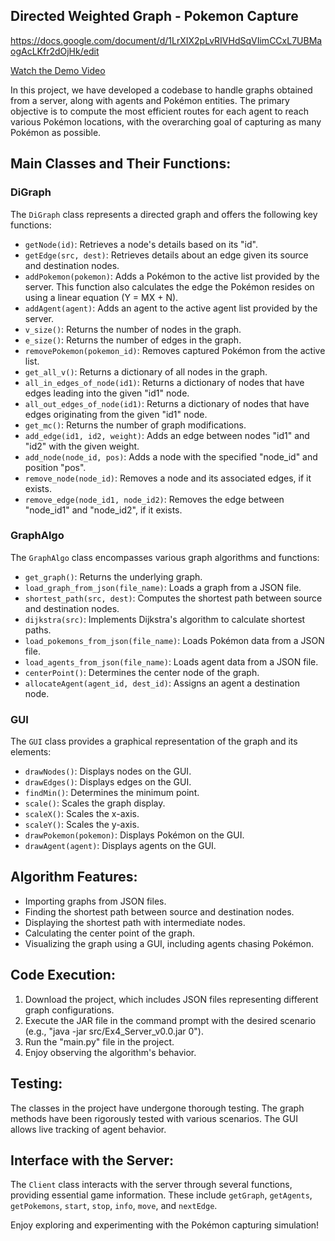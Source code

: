 ## Directed Weighted Graph - Pokemon Capture
https://docs.google.com/document/d/1LrXIX2pLvRIVHdSqVIimCCxL7UBMaogAcLKfr2dOjHk/edit

[Watch the Demo Video](https://github.com/tzachaker/Ex4_OOP/assets/76492492/bf718a6d-df7e-4f96-91a4-0633517d6853)

In this project, we have developed a codebase to handle graphs obtained from a server, along with agents and Pokémon entities. The primary objective is to compute the most efficient routes for each agent to reach various Pokémon locations, with the overarching goal of capturing as many Pokémon as possible.

## Main Classes and Their Functions:

### DiGraph

The `DiGraph` class represents a directed graph and offers the following key functions:

- `getNode(id)`: Retrieves a node's details based on its "id".
- `getEdge(src, dest)`: Retrieves details about an edge given its source and destination nodes.
- `addPokemon(pokemon)`: Adds a Pokémon to the active list provided by the server. This function also calculates the edge the Pokémon resides on using a linear equation (Y = MX + N).
- `addAgent(agent)`: Adds an agent to the active agent list provided by the server.
- `v_size()`: Returns the number of nodes in the graph.
- `e_size()`: Returns the number of edges in the graph.
- `removePokemon(pokemon_id)`: Removes captured Pokémon from the active list.
- `get_all_v()`: Returns a dictionary of all nodes in the graph.
- `all_in_edges_of_node(id1)`: Returns a dictionary of nodes that have edges leading into the given "id1" node.
- `all_out_edges_of_node(id1)`: Returns a dictionary of nodes that have edges originating from the given "id1" node.
- `get_mc()`: Returns the number of graph modifications.
- `add_edge(id1, id2, weight)`: Adds an edge between nodes "id1" and "id2" with the given weight.
- `add_node(node_id, pos)`: Adds a node with the specified "node_id" and position "pos".
- `remove_node(node_id)`: Removes a node and its associated edges, if it exists.
- `remove_edge(node_id1, node_id2)`: Removes the edge between "node_id1" and "node_id2", if it exists.

### GraphAlgo

The `GraphAlgo` class encompasses various graph algorithms and functions:

- `get_graph()`: Returns the underlying graph.
- `load_graph_from_json(file_name)`: Loads a graph from a JSON file.
- `shortest_path(src, dest)`: Computes the shortest path between source and destination nodes.
- `dijkstra(src)`: Implements Dijkstra's algorithm to calculate shortest paths.
- `load_pokemons_from_json(file_name)`: Loads Pokémon data from a JSON file.
- `load_agents_from_json(file_name)`: Loads agent data from a JSON file.
- `centerPoint()`: Determines the center node of the graph.
- `allocateAgent(agent_id, dest_id)`: Assigns an agent a destination node.

### GUI

The `GUI` class provides a graphical representation of the graph and its elements:

- `drawNodes()`: Displays nodes on the GUI.
- `drawEdges()`: Displays edges on the GUI.
- `findMin()`: Determines the minimum point.
- `scale()`: Scales the graph display.
- `scaleX()`: Scales the x-axis.
- `scaleY()`: Scales the y-axis.
- `drawPokemon(pokemon)`: Displays Pokémon on the GUI.
- `drawAgent(agent)`: Displays agents on the GUI.

## Algorithm Features:

- Importing graphs from JSON files.
- Finding the shortest path between source and destination nodes.
- Displaying the shortest path with intermediate nodes.
- Calculating the center point of the graph.
- Visualizing the graph using a GUI, including agents chasing Pokémon.

## Code Execution:

1. Download the project, which includes JSON files representing different graph configurations.
2. Execute the JAR file in the command prompt with the desired scenario (e.g., "java -jar src/Ex4_Server_v0.0.jar 0").
3. Run the "main.py" file in the project.
4. Enjoy observing the algorithm's behavior.

## Testing:

The classes in the project have undergone thorough testing. The graph methods have been rigorously tested with various scenarios. The GUI allows live tracking of agent behavior.

## Interface with the Server:

The `Client` class interacts with the server through several functions, providing essential game information. These include `getGraph`, `getAgents`, `getPokemons`, `start`, `stop`, `info`, `move`, and `nextEdge`.

Enjoy exploring and experimenting with the Pokémon capturing simulation!


